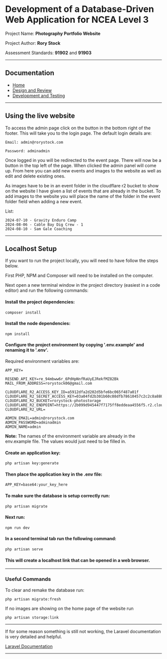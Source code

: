 # Development of a Database-Driven Web Application for NCEA Level 3

Project Name: **Photography Portfolio Website**

Project Author: **Rory Stock**

Assessment Standards: **91902** and **91903**


-------------------------------------------------

## Documentation

- [Home](../README.md)
- [Design and Review](Design.md)
- [Development and Testing](Development.md)

-------------------------------------------------

## Using the live website

To access the admin page click on the button in the bottom right of the footer. This will take you to the login page. The default login details are:

    Email: admin@rorystock.com

    Password: adminadmin

Once logged in you will be redirected to the event page. There will now be a button in the top left of the page. When clicked the admin panel will come up. From here you can add new events and images to the website as well as edit and delete existing ones.

As images have to be in an event folder in the cloudflare r2 bucket to show on the website I have given a list of events that are already in the bucket. To add images to the website you will place the name of the folder in the event folder field when adding a new event.

List:
    
    2024-07-10 - Gravity Enduro Camp
    2024-08-06 - Cable Bay Dig Crew - 1
    2024-08-10 - Sam Gale Coaching

---

## Localhost Setup

If you want to run the project locally, you will need to have follow the steps below.

First PHP, NPM and Composer will need to be installed on the computer.

Next open a new terminal window in the project directory (easiest in a code editor) and run the following commands:

#### Install the project dependencies:

    composer install

#### Install the node dependencies:

    npm install

#### Configure the project environment by copying '.env.example' and renaming it to '.env'.

Required environment variables are:

    APP_KEY=

    RESEND_API_KEY=re_94mbww6r_6PdHpNnfRaUyEJRekfMZ82Bk
    MAIL_FROM_ADDRESS=rorystock06@gmail.com

    CLOUDFLARE_R2_ACCESS_KEY_ID=a5912dfa2d202d5bfe6bc065f487a01f
    CLOUDFLARE_R2_SECRET_ACCESS_KEY=03a04fd2b301b60c08dfb78610457c2c2c8a880686738d03b3fbaaad1e4df9b9
    CLOUDFLARE_R2_BUCKET=rorystock-photostorage
    CLOUDFLARE_R2_ENDPOINT=https://2b099d945447f7175ff8eddeaa4556f5.r2.cloudflarestorage.com
    CLOUDFLARE_R2_URL=

    ADMIN_EMAIL=admin@rorystock.com
    ADMIN_PASSWORD=adminadmin
    ADMIN_NAME=admin

<strong>Note:</strong> The names of the environment variable are already in the env.example file. The values would just need to be filled in.

#### Create an application key:

    php artisan key:generate

#### Then place the application key in the .env file:

    APP_KEY=base64:your_key_here

#### To make sure the database is setup correctly run:

    php artisan migrate

#### Next run:

    npm run dev

#### In a second terminal tab run the following command:

    php artisan serve

#### This will create a localhost link that can be opened in a web browser.

---

### Useful Commands

To clear and remake the database run:

    php artisan migrate:fresh

If no images are showing on the home page of the website run
    
    php artisan storage:link

---

If for some reason something is still not working, the Laravel documentation is very detailed and helpful.

[Laravel Documentation](https://laravel.com/docs/11.x)

---
